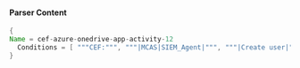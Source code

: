 #### Parser Content
```Java
{
Name = cef-azure-onedrive-app-activity-12
  Conditions = [ """CEF:""", """|MCAS|SIEM_Agent|""", """|Create user|""" ]
}
```